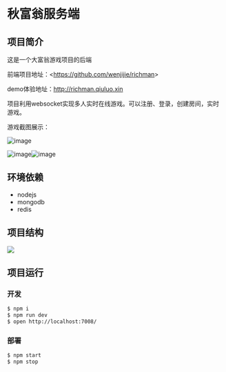 # 秋富翁服务端

## 项目简介

这是一个大富翁游戏项目的后端

前端项目地址：<<https://github.com/wenjijie/richman>>

demo体验地址：http://richman.qiuluo.xin



项目利用websocket实现多人实时在线游戏。可以注册、登录，创建房间，实时游戏。

游戏截图展示：

![image](https://blog.qiuluo.xin/wp-content/uploads/2019/04/70Y23K9KJJESYA2RUMJ.png)

![image](https://blog.qiuluo.xin/wp-content/uploads/2019/04/1PIEDRUC3IJU3WW8N_KP.png)![image](https://blog.qiuluo.xin/wp-content/uploads/2019/04/SAS__VV48SJM@4YOZ5H.png)



## 环境依赖

- nodejs
- mongodb
- redis



## 项目结构

![](https://blog.qiuluo.xin/wp-content/uploads/2019/04/M4P6JSZL68B8PHFYT.png)



## 项目运行

### 开发

```bash
$ npm i
$ npm run dev
$ open http://localhost:7008/
```

### 部署

```bash
$ npm start
$ npm stop
```

